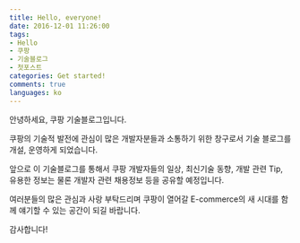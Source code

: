 ```yaml
---
title: Hello, everyone!
date: 2016-12-01 11:26:00
tags: 
- Hello 
- 쿠팡 
- 기술블로그 
- 첫포스트
categories: Get started!
comments: true
languages: ko
---
```


안녕하세요, 쿠팡 기술블로그입니다.

쿠팡의 기술적 발전에 관심이 많은 개발자분들과 소통하기 위한 창구로서 기술 블로그를 개설, 운영하게 되었습니다.

앞으로 이 기술블로그를 통해서 쿠팡 개발자들의 일상, 최신기술 동향, 개발 관련 Tip, 유용한 정보는 물론 개발자 관련 채용정보 등을 공유할 예정입니다.

여러분들의 많은 관심과 사랑 부탁드리며 쿠팡이 열어갈 E-commerce의 새 시대를 함께 얘기할 수 있는 공간이 되길 바랍니다.

감사합니다!